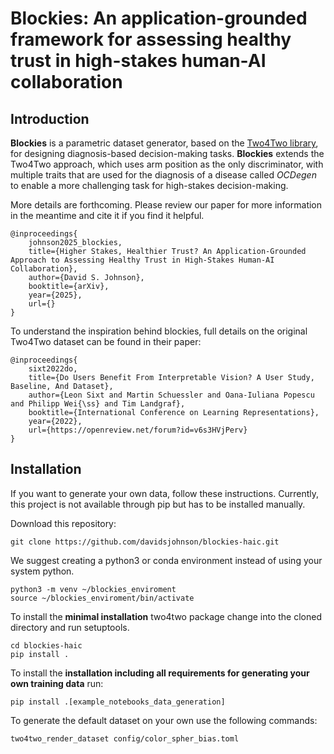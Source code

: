 # Blockies: An application-grounded framework for assessing healthy trust in high-stakes human-AI collaboration

## Introduction
**Blockies** is a parametric dataset generator, based on the [Two4Two library](https://github.com/mschuessler/two4two), for designing diagnosis-based decision-making tasks. **Blockies** extends the Two4Two approach, which uses arm position as the only discriminator, with multiple traits that are used for the diagnosis of a disease called *OCDegen* to enable a more challenging task for high-stakes decision-making.

More details are forthcoming. Please review our paper for more information in the meantime and cite it if you find it helpful.
```
@inproceedings{
    johnson2025_blockies,
    title={Higher Stakes, Healthier Trust? An Application-Grounded Approach to Assessing Healthy Trust in High-Stakes Human-AI Collaboration},
    author={David S. Johnson},
    booktitle={arXiv},
    year={2025},
    url={}
}
```
To understand the inspiration behind blockies, full details on the original Two4Two dataset can be found in their paper:
```
@inproceedings{
    sixt2022do,
    title={Do Users Benefit From Interpretable Vision? A User Study, Baseline, And Dataset},
    author={Leon Sixt and Martin Schuessler and Oana-Iuliana Popescu and Philipp Wei{\ss} and Tim Landgraf},
    booktitle={International Conference on Learning Representations},
    year={2022},
    url={https://openreview.net/forum?id=v6s3HVjPerv}
}
```

## Installation
If you want to generate your own data, follow these instructions.
Currently, this project is not available through pip but has to be installed manually.

Download this repository:

```git
git clone https://github.com/davidsjohnson/blockies-haic.git

```

We suggest creating a python3 or conda environment instead of using your system python.

```
python3 -m venv ~/blockies_enviroment
source ~/blockies_enviroment/bin/activate
```

To install the **minimal installation** two4two package change into the cloned directory and run setuptools.

```
cd blockies-haic
pip install .
```

To install the **installation including all requirements for generating your own training data** run:
```
pip install .[example_notebooks_data_generation]
```

To generate the default dataset on your own use the following commands:
```
two4two_render_dataset config/color_spher_bias.toml
```
